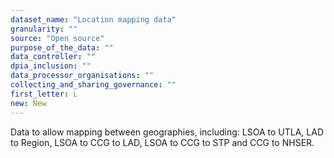 ```yaml
---
dataset_name: "Location mapping data"
granularity: ""
source: "Open source"
purpose_of_the_data: ""
data_controller: ""
dpia_inclusion: ""
data_processor_organisations: ""
collecting_and_sharing_governance: ""
first_letter: L
new: New
---
```

Data to allow mapping between geographies, including: LSOA to UTLA, LAD to Region, LSOA to CCG to LAD, LSOA to CCG to STP and CCG to NHSER.